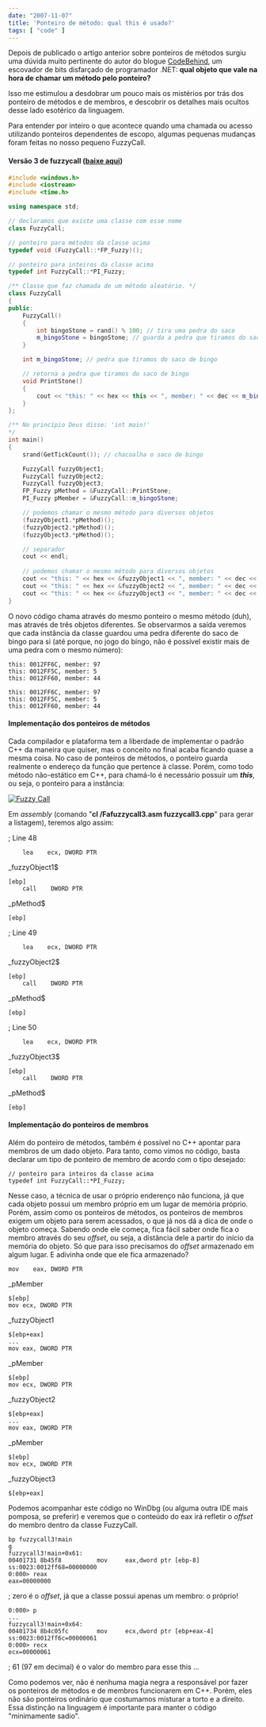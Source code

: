 ```yaml
---
date: "2007-11-07"
title: 'Ponteiro de método: qual this é usado?'
tags: [ "code" ]
---
```

Depois de publicado o artigo anterior sobre ponteiros de métodos surgiu uma dúvida muito pertinente do autor do blogue [CodeBehind](http://codebehind.wordpress.com/), um escovador de bits disfarçado de programador .NET: **qual objeto que vale na hora de chamar um método pelo ponteiro?**

Isso me estimulou a desdobrar um pouco mais os mistérios por trás dos ponteiro de métodos e de membros, e descobrir os detalhes mais ocultos desse lado esotérico da linguagem.

Para entender por inteiro o que acontece quando uma chamada ou acesso utilizando ponteiros dependentes de escopo, algumas pequenas mudanças foram feitas no nosso pequeno FuzzyCall.

#### Versão 3 de fuzzycall ([baixe aqui](/images/fuzzycall3.cpp))

```cpp
#include <windows.h>
#include <iostream>
#include <time.h>

using namespace std;

// declaramos que existe uma classe com esse nome
class FuzzyCall;

// ponteiro para métodos da classe acima
typedef void (FuzzyCall::*FP_Fuzzy)();

// ponteiro para inteiros da classe acima
typedef int FuzzyCall::*PI_Fuzzy;

/** Classe que faz chamada de um método aleatório. */
class FuzzyCall
{
public:
	FuzzyCall()
	{
		int bingoStone = rand() % 100; // tira uma pedra do saco
		m_bingoStone = bingoStone; // guarda a pedra que tiramos do saco
	}

	int m_bingoStone; // pedra que tiramos do saco de bingo

	// retorna a pedra que tiramos do saco de bingo
	void PrintStone()
	{
		cout << "this: " << hex << this << ", member: " << dec << m_bingoStone << endl;
	}
};

/** No princípio Deus disse: 'int main!'
*/
int main()
{
	srand(GetTickCount()); // chacoalha o saco de bingo

	FuzzyCall fuzzyObject1;
	FuzzyCall fuzzyObject2;
	FuzzyCall fuzzyObject3;
	FP_Fuzzy pMethod = &FuzzyCall::PrintStone;
	PI_Fuzzy pMember = &FuzzyCall::m_bingoStone;

	// podemos chamar o mesmo método para diversos objetos
	(fuzzyObject1.*pMethod)();
	(fuzzyObject2.*pMethod)();
	(fuzzyObject3.*pMethod)();

	// separador
	cout << endl;
	
	// podemos chamar o mesmo método para diversos objetos
	cout << "this: " << hex << &fuzzyObject1 << ", member: " << dec << fuzzyObject1.*pMember << endl;
	cout << "this: " << hex << &fuzzyObject2 << ", member: " << dec << fuzzyObject2.*pMember << endl;
	cout << "this: " << hex << &fuzzyObject3 << ", member: " << dec << fuzzyObject3.*pMember << endl;
} 

```

O novo código chama através do mesmo ponteiro o mesmo método (duh), mas através de três objetos diferentes. Se observarmos a saída veremos que cada instância da classe guardou uma pedra diferente do saco de bingo para si (até porque, no jogo do bingo, não é possível existir mais de uma pedra com o mesmo número):

    
    this: 0012FF6C, member: 97
    this: 0012FF5C, member: 5
    this: 0012FF60, member: 44
    
    this: 0012FF6C, member: 97
    this: 0012FF5C, member: 5
    this: 0012FF60, member: 44

#### Implementação dos ponteiros de métodos

Cada compilador e plataforma tem a liberdade de implementar o padrão C++ da maneira que quiser, mas o conceito no final acaba ficando quase a mesma coisa. No caso de ponteiros de métodos, o ponteiro guarda realmente o endereço da função que pertence à classe. Porém, como todo método não-estático em C++, para chamá-lo é necessário possuir um **_this_**, ou seja, o ponteiro para a instância:

[![Fuzzy Call](/images/rdyYiGX.gif)](/images/rdyYiGX.gif)

Em _assembly_ (comando "**cl /Fafuzzycall3.asm fuzzycall3.cpp**" para gerar a listagem), teremos algo assim:

; Line 48

    
        lea    ecx, DWORD PTR

_fuzzyObject1$

    
    [ebp]
        call    DWORD PTR

_pMethod$

    
    [ebp]

; Line 49

    
        lea    ecx, DWORD PTR

_fuzzyObject2$

    
    [ebp]
        call    DWORD PTR

_pMethod$

    
    [ebp]

; Line 50

    
        lea    ecx, DWORD PTR

_fuzzyObject3$

    
    [ebp]
        call    DWORD PTR

_pMethod$

    
    [ebp]

#### Implementação do ponteiros de membros

Além do ponteiro de métodos, também é possível no C++ apontar para membros de um dado objeto. Para tanto, como vimos no código, basta declarar um tipo de ponteiro de membro de acordo com o tipo desejado:

    
    // ponteiro para inteiros da classe acima
    typedef int FuzzyCall::*PI_Fuzzy;

Nesse caso, a técnica de usar o próprio enderenço não funciona, já que cada objeto possui um membro próprio em um lugar de memória próprio. Porém, assim como os ponteiros de métodos, os ponteiros de membros exigem um objeto para serem acessados, o que já nos dá a dica de onde o objeto começa. Sabendo onde ele começa, fica fácil saber onde fica o membro através do seu _offset_, ou seja, a distância dele a partir do início da memória do objeto. Só que para isso precisamos do _offset_ armazenado em algum lugar. E adivinha onde que ele fica armazenado?

    
    mov    eax, DWORD PTR

_pMember

    
    $[ebp]
    mov ecx, DWORD PTR

_fuzzyObject1

    
    $[ebp+eax]
    ...
    mov eax, DWORD PTR

_pMember

    
    $[ebp]
    mov ecx, DWORD PTR

_fuzzyObject2

    
    $[ebp+eax]
    ...
    mov eax, DWORD PTR

_pMember

    
    $[ebp]
    mov ecx, DWORD PTR

_fuzzyObject3

    
    $[ebp+eax]

Podemos acompanhar este código no WinDbg (ou alguma outra IDE mais pomposa, se preferir) e veremos que o conteúdo do eax irá refletir o _offset_ do membro dentro da classe FuzzyCall.

    
    bp fuzzycall3!main
    g
    fuzzycall3!main+0x61:
    00401731 8b45f8          mov     eax,dword ptr [ebp-8] ss:0023:0012ff68=00000000
    0:000> reax
    eax=00000000

; zero é o _offset_, já que a classe possui apenas um membro: o próprio!

    
    0:000> p
    ...
    fuzzycall3!main+0x64:
    00401734 8b4c05fc        mov     ecx,dword ptr [ebp+eax-4] ss:0023:0012ff6c=00000061
    0:000> recx
    ecx=00000061

; 61 (97 em decimal) é o valor do membro para esse this ...

Como podemos ver, não é nenhuma magia negra a responsável por fazer os ponteiros de métodos e de membros funcionarem em C++. Porém, eles não são ponteiros ordinário que costumamos misturar a torto e a direito. Essa distinção na linguagem é importante para manter o código "minimamente sadio".
